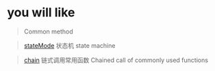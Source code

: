 # you will like

> Common method

> [stateMode](/docs/core/stateMode.md) 状态机 state machine

> [chain](/docs/core/chain.md) 链式调用常用函数 Chained call of commonly used functions
